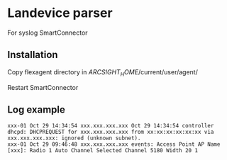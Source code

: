 # Landevice parser
For syslog SmartConnector

## Installation
Copy flexagent directory in $ARCSIGHT_HOME$/current/user/agent/

Restart SmartConnector

## Log example
```
xxx-01 Oct 29 14:34:54 xxx.xxx.xxx.xxx Oct 29 14:34:54 controller dhcpd: DHCPREQUEST for xxx.xxx.xxx.xxx from xx:xx:xx:xx:xx:xx via xxx.xxx.xxx.xxx: ignored (unknown subnet).
xxx-01 Oct 29 09:46:48 xxx.xxx.xxx.xxx events: Access Point AP Name [xxx]: Radio 1 Auto Channel Selected Channel 5180 Width 20 1
```
